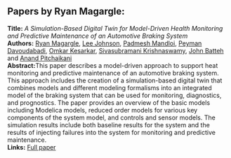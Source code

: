 <h2>Papers by Ryan Magargle:</h2>
<p>
<b>Title:</b> <i> A Simulation-Based Digital Twin for Model-Driven Health Monitoring and Predictive Maintenance of an Automotive Braking System </i> <br />
<b>Authors:</b> <a href="../authors/author_164.html">Ryan Magargle</a>, <a href="../authors/author_127.html">Lee Johnson</a>, <a href="../authors/author_169.html">Padmesh Mandloi</a>, <a href="../authors/author_55.html">Peyman Davoudabadi</a>, <a href="../authors/author_136.html">Omkar Kesarkar</a>, <a href="../authors/author_145.html">Sivasubramani Krishnaswamy</a>, <a href="../authors/author_17.html">John Batteh</a> and <a href="../authors/author_217.html">Anand Pitchaikani</a><br />
<b>Abstract:</b>This paper describes a model-driven approach to support heat monitoring and predictive maintenance of an automotive braking system.  This approach includes the creation of a simulation-based digital twin that combines models and different modeling formalisms into an integrated model of the braking system that can be used for monitoring, diagnostics, and prognostics.  The paper provides an overview of the basic models including Modelica models, reduced order models for various key components of the system model, and controls and sensor models.  The simulation results include both baseline results for the system and the results of injecting failures into the system for monitoring and predictive maintenance.<br />
<b>Links:</b> <a href="../submissions/ecp1713235_MagargleJohnsonMandloiDavoudabadiKesarkarKrishnaswamyBattehPitchaikani.pdf">Full paper</a></p>